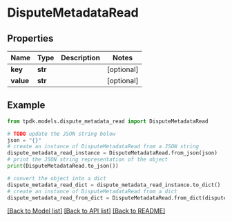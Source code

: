 # DisputeMetadataRead



## Properties

Name | Type | Description | Notes
------------ | ------------- | ------------- | -------------
**key** | **str** |  | [optional] 
**value** | **str** |  | [optional] 

## Example

```python
from tpdk.models.dispute_metadata_read import DisputeMetadataRead

# TODO update the JSON string below
json = "{}"
# create an instance of DisputeMetadataRead from a JSON string
dispute_metadata_read_instance = DisputeMetadataRead.from_json(json)
# print the JSON string representation of the object
print(DisputeMetadataRead.to_json())

# convert the object into a dict
dispute_metadata_read_dict = dispute_metadata_read_instance.to_dict()
# create an instance of DisputeMetadataRead from a dict
dispute_metadata_read_from_dict = DisputeMetadataRead.from_dict(dispute_metadata_read_dict)
```
[[Back to Model list]](../README.md#documentation-for-models) [[Back to API list]](../README.md#documentation-for-api-endpoints) [[Back to README]](../README.md)


